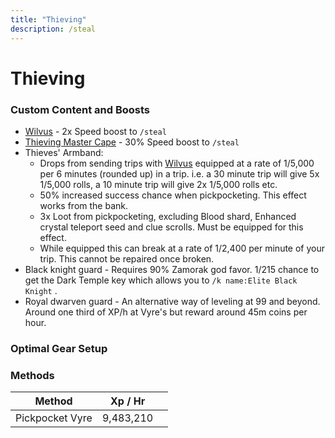 ```yaml
---
title: "Thieving"
description: /steal
---
```


# Thieving

### Custom Content and Boosts

- [Wilvus](../custom-items/pets.md#miscellaneous-pets) - 2x Speed boost to `/steal`
- [Thieving Master Cape](../custom-items/equippables/#master-capes) - 30% Speed boost to `/steal`
- Thieves' Armband:
  - Drops from sending trips with [Wilvus](../custom-items/pets.md#resource-gathering-and-loot-affecting-pets) equipped at a rate of 1/5,000 per 6 minutes (rounded up) in a trip. i.e. a 30 minute trip will give 5x 1/5,000 rolls, a 10 minute trip will give 2x 1/5,000 rolls etc.
  - 50% increased success chance when pickpocketing. This effect works from the bank.
  - 3x Loot from pickpocketing, excluding Blood shard, Enhanced crystal teleport seed and clue scrolls. Must be equipped for this effect.
  - While equipped this can break at a rate of 1/2,400 per minute of your trip. This cannot be repaired once broken.
- Black knight guard - Requires 90% Zamorak god favor. 1/215 chance to get the Dark Temple key which allows you to `/k name:Elite Black Knight` .
- Royal dwarven guard - An alternative way of leveling at 99 and beyond. Around one third of XP/h at Vyre's but reward around 45m coins per hour.

### Optimal Gear Setup

### Methods

<table><thead><tr><th>Method</th><th>Xp / Hr</th><th data-hidden></th></tr></thead><tbody><tr><td>Pickpocket Vyre</td><td>9,483,210</td><td></td></tr></tbody></table>
